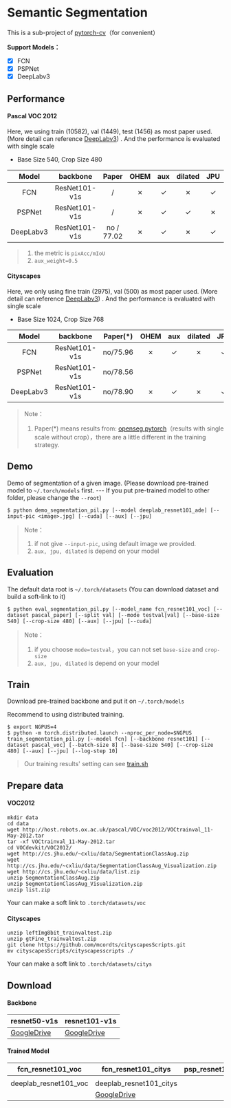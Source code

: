 # Semantic Segmentation

This is a sub-project of [pytorch-cv](https://github.com/AceCoooool/pytorch-cv)（for convenient）

**Support Models：**

- [x] FCN
- [x] PSPNet
- [x] DeepLabv3

## Performance

#### Pascal VOC 2012

Here, we using train (10582), val (1449), test (1456) as most paper used. (More detail can reference [DeepLabv3](https://github.com/chenxi116/DeepLabv3.pytorch)) . And the performance is evaluated with single scale

- Base Size 540, Crop Size 480

|   Model   |   backbone    |   Paper    | OHEM | aux  | dilated | JPU  | Epoch | val (crop)  |     val     |
| :-------: | :-----------: | :--------: | :--: | :--: | :-----: | :--: | :---: | :---------: | :---------: |
|    FCN    | ResNet101-v1s |     /      |  ✗   |  ✓   |    ✗    |  ✓   |  50   | 94.54/78.31 | 94.50/76.89 |
|  PSPNet   | ResNet101-v1s |     /      |  ✗   |  ✓   |    ✓    |  ✗   |  50   | 94.87/80.13 | 94.88/78.57 |
| DeepLabv3 | ResNet101-v1s | no / 77.02 |  ✗   |  ✓   |    ✗    |  ✓   |  50   | 95.17/81.00 | 94.81/78.75 |

> 1. the metric is `pixAcc/mIoU`
> 2. `aux_weight=0.5`

#### Cityscapes

Here, we only using fine train (2975), val (500) as most paper used. (More detail can reference [DeepLabv3](https://github.com/chenxi116/DeepLabv3.pytorch)) . And the performance is evaluated with single scale

- Base Size 1024, Crop Size 768

|   Model   |   backbone    | Paper(*) | OHEM | aux  | dilated | JPU  | Epoch | val (crop)  |     val     |
| :-------: | :-----------: | :------: | :--: | :--: | :-----: | :--: | :---: | :---------: | :---------: |
|    FCN    | ResNet101-v1s | no/75.96 |  ✗   |  ✓   |    ✗    |  ✓   |  120  | 96.29/73.60 | 96.18/78.61 |
|  PSPNet   | ResNet101-v1s | no/78.56 |      |      |         |      |       |             |             |
| DeepLabv3 | ResNet101-v1s | no/78.90 |  ✗   |  ✓   |    ✗    |  ✓   |  120  | 96.25/73.44 | 96.23/79.03 |

> Note：
>
> 1. Paper(*) means results from: [openseg.pytorch](https://github.com/openseg-group/openseg.pytorch)（results with single scale without crop），there are a little different in the training strategy.  

## Demo

Demo of segmentation of a given image.  (Please download pre-trained model to `~/.torch/models` first. --- If you put pre-trained model to other folder, please change the `--root`)

```shell
$ python demo_segmentation_pil.py [--model deeplab_resnet101_ade] [--input-pic <image>.jpg] [--cuda] [--aux] [--jpu]
```

> Note：
>
> 1. if not give `--input-pic`, using default image we provided. 
> 2. `aux, jpu, dilated` is depend on your model

## Evaluation

The default data root is `~/.torch/datasets` (You can download dataset and build a soft-link to it)

```shell
$ python eval_segmentation_pil.py [--model_name fcn_resnet101_voc] [--dataset pascal_paper] [--split val] [--mode testval|val] [--base-size 540] [--crop-size 480] [--aux] [--jpu] [--cuda]
```

> Note：
>
> 1. if you choose `mode=testval`，you can not set `base-size` and `crop-size`
> 2. `aux, jpu, dilated` is depend on your model 

## Train

Download pre-trained backbone and put it on `~/.torch/models`

Recommend to using distributed training.

```shell
$ export NGPUS=4
$ python -m torch.distributed.launch --nproc_per_node=$NGPUS train_segmentation_pil.py [--model fcn] [--backbone resnet101] [--dataset pascal_voc] [--batch-size 8] [--base-size 540] [--crop-size 480] [--aux] [--jpu] [--log-step 10]
```

> Our training results' setting can see [train.sh](scripts/train.sh)

## Prepare data

#### VOC2012

```shell
mkdir data
cd data
wget http://host.robots.ox.ac.uk/pascal/VOC/voc2012/VOCtrainval_11-May-2012.tar
tar -xf VOCtrainval_11-May-2012.tar
cd VOCdevkit/VOC2012/
wget http://cs.jhu.edu/~cxliu/data/SegmentationClassAug.zip
wget http://cs.jhu.edu/~cxliu/data/SegmentationClassAug_Visualization.zip
wget http://cs.jhu.edu/~cxliu/data/list.zip
unzip SegmentationClassAug.zip
unzip SegmentationClassAug_Visualization.zip
unzip list.zip
```

Your can make a soft link to `.torch/datasets/voc`

#### Cityscapes

```shell
unzip leftImg8bit_trainvaltest.zip
unzip gtFine_trainvaltest.zip
git clone https://github.com/mcordts/cityscapesScripts.git
mv cityscapesScripts/cityscapesscripts ./
```

Your can make a soft link to `.torch/datasets/citys`

## Download

#### Backbone

| resnet50-v1s                                                 | resnet101-v1s                                                |
| ------------------------------------------------------------ | ------------------------------------------------------------ |
| [GoogleDrive](https://drive.google.com/open?id=1Mx_SIv1o1qjRz1tqEc-ggQ_MtZKQT3ET) | [GoogleDrive](https://drive.google.com/open?id=1pA_tN2MFi-7J5n1og10kDnV8raphM3V-) |

#### Trained Model

| fcn_resnet101_voc     | fcn_resnet101_citys                                          | psp_resnet101_voc | psp_resnet101_citys |
| --------------------- | ------------------------------------------------------------ | ----------------- | ------------------- |
|                       |                                                              |                   |                     |
| deeplab_resnet101_voc | deeplab_resnet101_citys                                      |                   |                     |
|                       | [GoogleDrive](https://drive.google.com/open?id=1MMxHSXDbSOLSR0MZAJ_OQNYkhRFmGjJg) |                   |                     |


